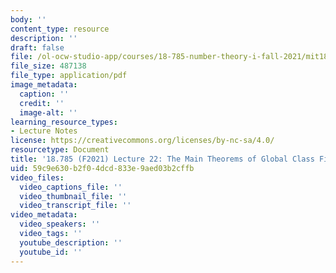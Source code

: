 ```yaml
---
body: ''
content_type: resource
description: ''
draft: false
file: /ol-ocw-studio-app/courses/18-785-number-theory-i-fall-2021/mit18_785f21_lec22.pdf
file_size: 487138
file_type: application/pdf
image_metadata:
  caption: ''
  credit: ''
  image-alt: ''
learning_resource_types:
- Lecture Notes
license: https://creativecommons.org/licenses/by-nc-sa/4.0/
resourcetype: Document
title: '18.785 (F2021) Lecture 22: The Main Theorems of Global Class Field Theory'
uid: 59c9e630-b2f0-4dcd-833e-9aed03b2cffb
video_files:
  video_captions_file: ''
  video_thumbnail_file: ''
  video_transcript_file: ''
video_metadata:
  video_speakers: ''
  video_tags: ''
  youtube_description: ''
  youtube_id: ''
---
```

